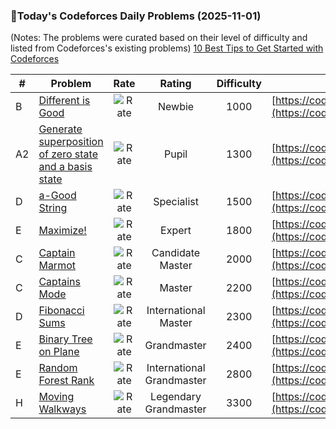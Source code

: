 ### 🌟Today's Codeforces Daily Problems (2025-11-01)
(Notes: The problems were curated based on their level of difficulty and listed from Codeforces's existing problems)
[10 Best Tips to Get Started with Codeforces](https://github.com/ika9810/Codeforces-Daily-Problems/blob/main/10%20Best%20Tips%20to%20Get%20Started%20with%20Codeforces.md)

| # | Problem | Rate| Rating | Difficulty | Contest |
|---| ----- | :--------: | :----------: | :----------: | ---------- |
|B|[Different is Good](https://codeforces.com/contest/672/problem/B)|![Rate](https://img.shields.io/badge/Newbie-1000-lightgrey)|Newbie|1000|[https://codeforces.com/contest/672](https://codeforces.com/contest/672)|
|A2|[Generate superposition of zero state and a basis state](https://codeforces.com/contest/1002/problem/A2)|![Rate](https://img.shields.io/badge/Pupil-1300-brightgreen)|Pupil|1300|[https://codeforces.com/contest/1002](https://codeforces.com/contest/1002)|
|D|[a-Good String](https://codeforces.com/contest/1385/problem/D)|![Rate](https://img.shields.io/badge/Specialist-1500-9cf)|Specialist|1500|[https://codeforces.com/contest/1385](https://codeforces.com/contest/1385)|
|E|[Maximize!](https://codeforces.com/contest/939/problem/E)|![Rate](https://img.shields.io/badge/Expert-1800-blue)|Expert|1800|[https://codeforces.com/contest/939](https://codeforces.com/contest/939)|
|C|[Captain Marmot](https://codeforces.com/contest/474/problem/C)|![Rate](https://img.shields.io/badge/Candidate%20Master-2000-blueviolet)|Candidate Master|2000|[https://codeforces.com/contest/474](https://codeforces.com/contest/474)|
|C|[Captains Mode](https://codeforces.com/contest/377/problem/C)|![Rate](https://img.shields.io/badge/Master-2200-orange)|Master|2200|[https://codeforces.com/contest/377](https://codeforces.com/contest/377)|
|D|[Fibonacci Sums](https://codeforces.com/contest/126/problem/D)|![Rate](https://img.shields.io/badge/International%20Master-2300-orange)|International Master|2300|[https://codeforces.com/contest/126](https://codeforces.com/contest/126)|
|E|[Binary Tree on Plane](https://codeforces.com/contest/277/problem/E)|![Rate](https://img.shields.io/badge/Grandmaster-2400-red)|Grandmaster|2400|[https://codeforces.com/contest/277](https://codeforces.com/contest/277)|
|E|[Random Forest Rank](https://codeforces.com/contest/1067/problem/E)|![Rate](https://img.shields.io/badge/International%20Grandmaster-2800-red)|International Grandmaster|2800|[https://codeforces.com/contest/1067](https://codeforces.com/contest/1067)|
|H|[Moving Walkways](https://codeforces.com/contest/1209/problem/H)|![Rate](https://img.shields.io/badge/Legendary%20Grandmaster-3300-red)|Legendary Grandmaster|3300|[https://codeforces.com/contest/1209](https://codeforces.com/contest/1209)|
